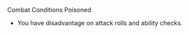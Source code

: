 Combat
Conditions
Poisoned
<ul>
  <li>You have disadvantage on attack rolls and ability checks.</li>
</ul>
